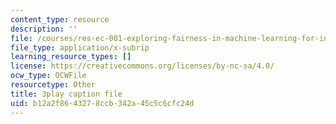 ```yaml
---
content_type: resource
description: ''
file: /courses/res-ec-001-exploring-fairness-in-machine-learning-for-international-development-spring-2020/b12a2f8643278ccb342a45c5c6cfc24d_3f98wYIWsN0.srt
file_type: application/x-subrip
learning_resource_types: []
license: https://creativecommons.org/licenses/by-nc-sa/4.0/
ocw_type: OCWFile
resourcetype: Other
title: 3play caption file
uid: b12a2f86-4327-8ccb-342a-45c5c6cfc24d
---
```

